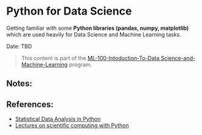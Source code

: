 # Python for Data Science

Getting familiar with some **Python libraries (pandas, numpy, matplotlib)** which are used heavily for Data Science and Machine Learning tasks.

Date: TBD

> This content is part of the [ML-100-Intoduction-To-Data Science-and-Machine-Learning](http://www.z2datalabs.com/data-science) program.

## Notes:

## References:
- [Statistical Data Analysis in Python](https://github.com/fonnesbeck/statistical-analysis-python-tutorial)
- [Lectures on scientific computing with Python](https://github.com/jrjohansson/scientific-python-lectures/tree/master/)
